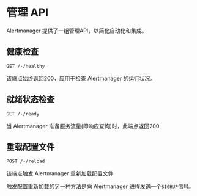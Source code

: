 # 管理 API

Alertmanager 提供了一组管理API，以简化自动化和集成。

## 健康检查 <a href="#health-check" id="health-check"></a>

```
GET /-/healthy
```

该端点始终返回200，应用于检查 Alertmanager 的运行状况。

## 就绪状态检查 <a href="#readiness-check" id="readiness-check"></a>

```
GET /-/ready
```

当 Alertmanager 准备服务流量(即响应查询)时，此端点返回200

## 重载配置文件 <a href="#reload" id="reload"></a>

```
POST /-/reload
```

该端点触发 Alertmanager 重新加载配置文件

触发配置重新加载的另一种方法是向 Alertmanager 进程发送一个`SIGHUP`信号。
